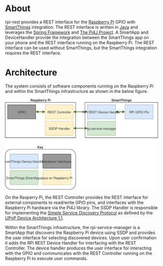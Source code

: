 # About
rpi-rest provides a REST interface for the [Raspberry Pi][1] GPIO with [SmartThings][2] integration. The REST interface is written in [Java][4] and leverages the [Spring Framework][3] and [The Pi4J Project][5]. A SmartApp and DeviceHandler provide the integration between the SmartThings app on your phone and the REST interface running on the Raspberry Pi. The REST interface can be used without SmartThings, but the SmartThings integration requires the REST interface. 

# Architecture
The system consists of software components running on the Raspberry Pi and within the SmartThings infrastructure as shown in the below figure.

![System Architecture][6]

On the Rasperry Pi, the REST Controller provides the REST interface for external components to read/write GPIO pins, and interfaces with the Raspberry Pi hardware via the Pi4J library. The SSDP Handler is responsible for implementing the [Simple Service Discovery Protocol][7] as defined by the [UPnP Device Architecture 1.1][8].

Within the SmartThings infrastructure, the rpi-service-manager is a SmartApp that discovers the Raspberry Pi device using SSDP and provides the user interface for selecting discovered devices. Upon user confirmation it adds the RPi REST Device Handler for interfacing with the REST Controller. The device handler produces the user interface for interacting with the GPIO and communicates with the REST Controller running on the Raspberry Pi to execute user commands.



[1]: https://www.raspberrypi.org/
[2]: https://www.smartthings.com/
[3]: https://spring.io/
[4]: https://www.oracle.com/java/index.html
[5]: http://pi4j.com/
[6]: architecture.svg "System Architecture"
[7]: https://en.wikipedia.org/wiki/Simple_Service_Discovery_Protocol
[8]: http://www.upnp.org/specs/arch/UPnP-arch-DeviceArchitecture-v1.1.pdf